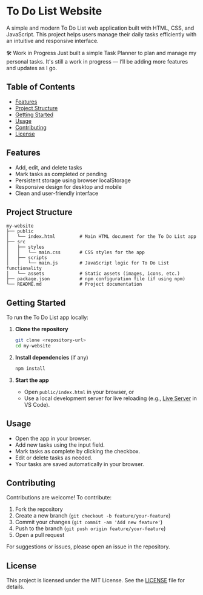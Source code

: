 # To Do List Website

A simple and modern To Do List web application built with HTML, CSS, and JavaScript. This project helps users manage their daily tasks efficiently with an intuitive and responsive interface.

🛠️ Work in Progress
Just built a simple Task Planner to plan and manage my personal tasks. It's still a work in progress — I’ll be adding more features and updates as I go.

## Table of Contents

- [Features](#features)
- [Project Structure](#project-structure)
- [Getting Started](#getting-started)
- [Usage](#usage)
- [Contributing](#contributing)
- [License](#license)

## Features

- Add, edit, and delete tasks
- Mark tasks as completed or pending
- Persistent storage using browser localStorage
- Responsive design for desktop and mobile
- Clean and user-friendly interface

## Project Structure

```
my-website
├── public
│   └── index.html         # Main HTML document for the To Do List app
├── src
│   ├── styles
│   │   └── main.css       # CSS styles for the app
│   ├── scripts
│   │   └── main.js        # JavaScript logic for To Do List functionality
│   └── assets             # Static assets (images, icons, etc.)
├── package.json           # npm configuration file (if using npm)
└── README.md              # Project documentation
```

## Getting Started

To run the To Do List app locally:

1. **Clone the repository**
   ```sh
   git clone <repository-url>
   cd my-website
   ```

2. **Install dependencies** (if any)
   ```sh
   npm install
   ```

3. **Start the app**
   - Open `public/index.html` in your browser, or
   - Use a local development server for live reloading (e.g., [Live Server](https://marketplace.visualstudio.com/items?itemName=ritwickdey.LiveServer) in VS Code).

## Usage

- Open the app in your browser.
- Add new tasks using the input field.
- Mark tasks as complete by clicking the checkbox.
- Edit or delete tasks as needed.
- Your tasks are saved automatically in your browser.

## Contributing

Contributions are welcome! To contribute:

1. Fork the repository
2. Create a new branch (`git checkout -b feature/your-feature`)
3. Commit your changes (`git commit -am 'Add new feature'`)
4. Push to the branch (`git push origin feature/your-feature`)
5. Open a pull request

For suggestions or issues, please open an issue in the repository.

## License

This project is licensed under the MIT License. See the [LICENSE](LICENSE) file for details.
